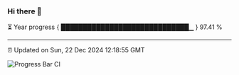 ### Hi there 👋

⏳ Year progress { █████████████████████████████▁ } 97.41 %

---

⏰ Updated on Sun, 22 Dec 2024 12:18:55 GMT

![Progress Bar CI](https://github.com/code-lakshay/GitHub-Actions-Demo/workflows/Progress%20Bar%20CI/badge.svg)
